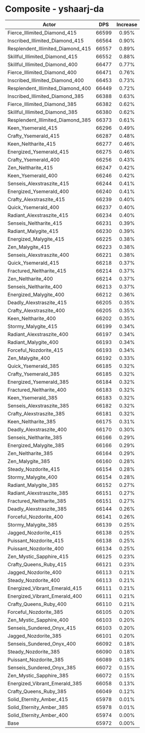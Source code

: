 # Composite - yshaarj-da
| Actor | DPS | Increase |
|---|:---:|:---:|
|Fierce_Illimited_Diamond_415|66599|0.95%|
|Inscribed_Illimited_Diamond_415|66564|0.90%|
|Resplendent_Illimited_Diamond_415|66557|0.89%|
|Skillful_Illimited_Diamond_415|66552|0.88%|
|Skillful_Illimited_Diamond_400|66477|0.77%|
|Fierce_Illimited_Diamond_400|66471|0.76%|
|Inscribed_Illimited_Diamond_400|66453|0.73%|
|Resplendent_Illimited_Diamond_400|66449|0.72%|
|Inscribed_Illimited_Diamond_385|66388|0.63%|
|Fierce_Illimited_Diamond_385|66382|0.62%|
|Skillful_Illimited_Diamond_385|66380|0.62%|
|Resplendent_Illimited_Diamond_385|66373|0.61%|
|Keen_Ysemerald_415|66296|0.49%|
|Crafty_Ysemerald_415|66287|0.48%|
|Keen_Neltharite_415|66277|0.46%|
|Energized_Ysemerald_415|66275|0.46%|
|Crafty_Ysemerald_400|66256|0.43%|
|Zen_Neltharite_415|66247|0.42%|
|Keen_Ysemerald_400|66246|0.42%|
|Senseis_Alexstraszite_415|66244|0.41%|
|Energized_Ysemerald_400|66240|0.41%|
|Crafty_Alexstraszite_415|66239|0.40%|
|Quick_Ysemerald_400|66237|0.40%|
|Radiant_Alexstraszite_415|66234|0.40%|
|Senseis_Neltharite_415|66231|0.39%|
|Radiant_Malygite_415|66230|0.39%|
|Energized_Malygite_415|66225|0.38%|
|Zen_Malygite_415|66223|0.38%|
|Senseis_Alexstraszite_400|66221|0.38%|
|Quick_Ysemerald_415|66218|0.37%|
|Fractured_Neltharite_415|66214|0.37%|
|Zen_Neltharite_400|66214|0.37%|
|Senseis_Neltharite_400|66213|0.37%|
|Energized_Malygite_400|66212|0.36%|
|Deadly_Alexstraszite_415|66205|0.35%|
|Crafty_Alexstraszite_400|66205|0.35%|
|Keen_Neltharite_400|66202|0.35%|
|Stormy_Malygite_415|66199|0.34%|
|Radiant_Alexstraszite_400|66197|0.34%|
|Radiant_Malygite_400|66193|0.34%|
|Forceful_Nozdorite_415|66193|0.34%|
|Zen_Malygite_400|66192|0.33%|
|Quick_Ysemerald_385|66185|0.32%|
|Crafty_Ysemerald_385|66185|0.32%|
|Energized_Ysemerald_385|66184|0.32%|
|Fractured_Neltharite_400|66183|0.32%|
|Keen_Ysemerald_385|66183|0.32%|
|Senseis_Alexstraszite_385|66182|0.32%|
|Crafty_Alexstraszite_385|66181|0.32%|
|Keen_Neltharite_385|66175|0.31%|
|Deadly_Alexstraszite_400|66170|0.30%|
|Senseis_Neltharite_385|66166|0.29%|
|Energized_Malygite_385|66166|0.29%|
|Zen_Neltharite_385|66164|0.29%|
|Zen_Malygite_385|66160|0.28%|
|Steady_Nozdorite_415|66154|0.28%|
|Stormy_Malygite_400|66154|0.28%|
|Radiant_Malygite_385|66152|0.27%|
|Radiant_Alexstraszite_385|66151|0.27%|
|Fractured_Neltharite_385|66151|0.27%|
|Deadly_Alexstraszite_385|66144|0.26%|
|Forceful_Nozdorite_400|66141|0.26%|
|Stormy_Malygite_385|66139|0.25%|
|Jagged_Nozdorite_415|66138|0.25%|
|Puissant_Nozdorite_415|66138|0.25%|
|Puissant_Nozdorite_400|66134|0.25%|
|Zen_Mystic_Sapphire_415|66125|0.23%|
|Crafty_Queens_Ruby_415|66121|0.23%|
|Jagged_Nozdorite_400|66113|0.21%|
|Steady_Nozdorite_400|66113|0.21%|
|Energized_Vibrant_Emerald_415|66111|0.21%|
|Energized_Vibrant_Emerald_400|66111|0.21%|
|Crafty_Queens_Ruby_400|66110|0.21%|
|Forceful_Nozdorite_385|66105|0.20%|
|Zen_Mystic_Sapphire_400|66103|0.20%|
|Senseis_Sundered_Onyx_415|66103|0.20%|
|Jagged_Nozdorite_385|66101|0.20%|
|Senseis_Sundered_Onyx_400|66092|0.18%|
|Steady_Nozdorite_385|66090|0.18%|
|Puissant_Nozdorite_385|66089|0.18%|
|Senseis_Sundered_Onyx_385|66072|0.15%|
|Zen_Mystic_Sapphire_385|66072|0.15%|
|Energized_Vibrant_Emerald_385|66058|0.13%|
|Crafty_Queens_Ruby_385|66049|0.12%|
|Solid_Eternity_Amber_415|65978|0.01%|
|Solid_Eternity_Amber_385|65978|0.01%|
|Solid_Eternity_Amber_400|65974|0.00%|
|Base|65972|0.00%|
